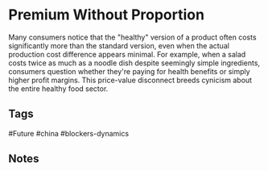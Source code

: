 # Premium Without Proportion

Many consumers notice that the "healthy" version of a product often costs significantly more than the standard version, even when the actual production cost difference appears minimal.    For example, when a salad costs twice as much as a noodle dish despite seemingly simple ingredients, consumers question whether they're paying for health benefits or simply higher profit margins. This price-value disconnect breeds cynicism about the entire healthy food sector.

## Tags
#Future #china #blockers-dynamics

## Notes
<!-- Add your notes here -->
